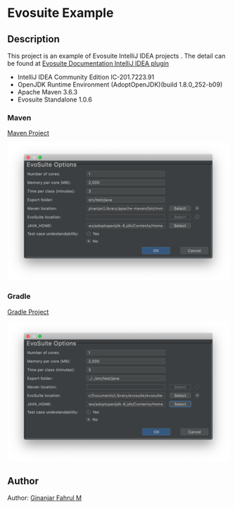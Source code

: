 # Evosuite Example

## Description

This project is an example of Evosuite IntelliJ IDEA projects . The detail can be found at [Evosuite Documentation IntelliJ IDEA plugin](http://www.evosuite.org/documentation/intellij-idea-plugin/)

+ IntelliJ IDEA Community Edition IC-201.7223.91
+ OpenJDK Runtime Environment (AdoptOpenJDK)(build 1.8.0_252-b09)
+ Apache Maven 3.6.3
+ Evosuite Standalone 1.0.6

### Maven

[Maven Project](https://github.com/ginanjarfm/evosuite-example/EvosuiteMaven)

<img src="https://raw.githubusercontent.com/ginanjarfm/evosuite-example/master/media/maven-dialog.png"/>

### Gradle

[Gradle Project](https://github.com/ginanjarfm/evosuite-example/EvosuiteGradle)

<img src="https://raw.githubusercontent.com/ginanjarfm/evosuite-example/master/media/gradle-dialog.png"/>

## Author

Author: [Ginanjar Fahrul M](https://www.upwork.com/freelancers/~015c944ce8d84e104c)
